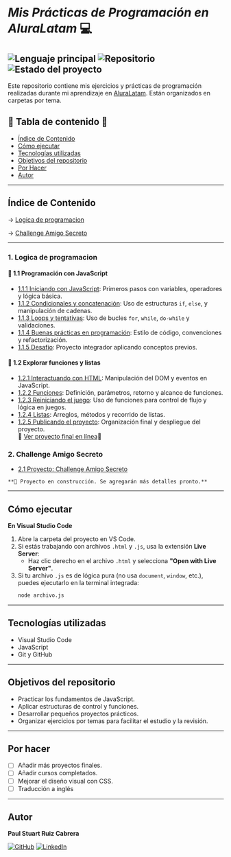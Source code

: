 # *Mis Prácticas de Programación en AluraLatam* 💻
 ![Lenguaje principal](https://img.shields.io/badge/JavaScript-ES6-informational) ![Repositorio](https://img.shields.io/badge/repositorio-público-brightgreen) ![Estado del proyecto](https://img.shields.io/badge/estado-en%20progreso-yellow)
---

Este repositorio contiene mis ejercicios y prácticas de programación realizadas durante mi aprendizaje en [AluraLatam](https://www.aluracursos.com/). Están organizados en carpetas por tema.

## 📌 Tabla de contenido 📌

- [Índice de Contenido](#índice-de-contenido)
- [Cómo ejecutar](#cómo-ejecutar)
- [Tecnologías utilizadas](#tecnologías-utilizadas)
- [Objetivos del repositorio](#objetivos-del-repositorio)
- [Por Hacer](#por-hacer)
- [Autor](#autor)

---

## Índice de Contenido

→ [Logica de programacion](#logica-de-programacion)

→ [Challenge Amigo Secreto](#challenge-amigo-secreto)

---

### 1. Logica de programacion

   #### 🧠 1.1 Programación con JavaScript
   * [1.1.1 Iniciando con JavaScript](./1.logica-de-programacion/1.programacion-con-javascript/1.iniciando-con-javascript): Primeros pasos con variables, operadores y lógica básica.
   * [1.1.2 Condicionales y concatenación](./1.logica-de-programacion/1.programacion-con-javascript/2.condicionales-y-concatenacion): Uso de estructuras `if`, `else`, y manipulación de cadenas.
   * [1.1.3 Loops y tentativas](./1.logica-de-programacion/1.programacion-con-javascript/3.loops-y-tentativas): Uso de bucles `for`, `while`, `do-while` y validaciones.
   * [1.1.4 Buenas prácticas en programación](./1.logica-de-programacion/1.programacion-con-javascript/4.buenas-practicas-en-programacion): Estilo de código, convenciones y refactorización.
   * [1.1.5 Desafío](./1.logica-de-programacion/1.programacion-con-javascript/5.desafio): Proyecto integrador aplicando conceptos previos.

   #### 🧩 1.2 Explorar funciones y listas
   - [1.2.1 Interactuando con HTML](./1.logica-de-programacion/2.explorarfunciones-y-listas/1.interactuando-con-html): Manipulación del DOM y eventos en JavaScript.
   - [1.2.2 Funciones](./1.logica-de-programacion/2.explorarfunciones-y-listas/2.funciones): Definición, parámetros, retorno y alcance de funciones.
   - [1.2.3 Reiniciando el juego](./1.logica-de-programacion/2.explorarfunciones-y-listas/3.reiniciando-el-juego): Uso de funciones para control de flujo y lógica en juegos.
   - [1.2.4 Listas](./1.logica-de-programacion/2.explorarfunciones-y-listas/4.listas): Arreglos, métodos y recorrido de listas.
   - [1.2.5 Publicando el proyecto](./1.logica-de-programacion/2.explorarfunciones-y-listas/5.publicando-el-proyecto): Organización final y despliegue del proyecto.  
      🔗 [Ver proyecto final en línea](https://paulruiz23.github.io/curso-alura/1.logica-de-programacion/2.explorarfunciones-y-listas/5.publicando-el-proyecto/proyectofinal/)🔗

### 2. Challenge Amigo Secreto

   - [2.1 Proyecto: Challenge Amigo Secreto](./2.challenge-amigosecreto)

    **🚧 Proyecto en construcción. Se agregarán más detalles pronto.**

---

## Cómo ejecutar

   **En Visual Studio Code**

   1. Abre la carpeta del proyecto en VS Code.
   2. Si estás trabajando con archivos `.html` y `.js`, usa la extensión **Live Server**:
      - Haz clic derecho en el archivo `.html` y selecciona **"Open with Live Server"**.
   3. Si tu archivo `.js` es de lógica pura (no usa `document`, `window`, etc.), puedes ejecutarlo en la terminal integrada:
      ```bash 
      node archivo.js
      ```
---

## Tecnologías utilizadas

- Visual Studio Code
- JavaScript
- Git y GitHub

---
## Objetivos del repositorio

- Practicar los fundamentos de JavaScript.
- Aplicar estructuras de control y funciones.
- Desarrollar pequeños proyectos prácticos.
- Organizar ejercicios por temas para facilitar el estudio y la revisión.
---
## Por hacer

- [ ] Añadir más proyectos finales.
- [ ] Añadir cursos completados.
- [ ] Mejorar el diseño visual con CSS.
- [ ] Traducción a inglés

---
## Autor

**Paul Stuart Ruiz Cabrera** 

 [![GitHub](https://img.shields.io/badge/GitHub-000?style=for-the-badge&logo=github&logoColor=white)](https://github.com/Paulruiz23) [![LinkedIn](https://img.shields.io/badge/LinkedIn-0A66C2?style=for-the-badge&logo=linkedin&logoColor=white)](https://www.linkedin.com/in/paulruiz4227/)